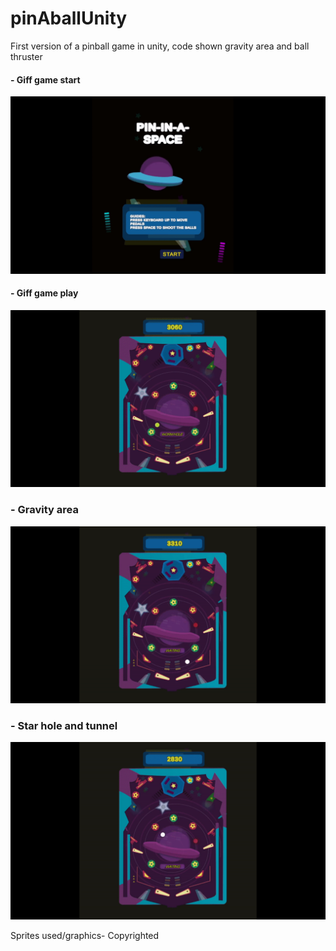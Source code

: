 # pinAballUnity
First version of a pinball game in unity, code shown gravity area and ball thruster

#### - Giff game start
  <p float=left>
<img src="https://github.com/athangk/pinAballUnity/blob/main/pinaball1.gif" width="640">
  </p>

  
#### - Giff game play


<img src="https://github.com/athangk/pinAballUnity/blob/main/pinaball2.gif" width="640">

  
### - Gravity area

<img src="https://github.com/athangk/pinAballUnity/blob/main/pinaball3.gif" width="640">

### - Star hole and tunnel

<img src="https://github.com/athangk/pinAballUnity/blob/main/pinaball4.gif" width="640">



Sprites used/graphics- Copyrighted

